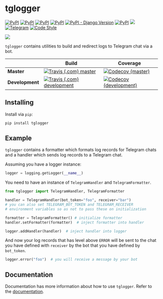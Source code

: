 # tglogger

[![PyPI](https://img.shields.io/pypi/v/tglogger.svg?style=flat-square&logo=python&logoColor=white)][pypi_url]
[![PyPI](https://img.shields.io/pypi/status/tglogger.svg?style=flat-square&logo=python&logoColor=white)][pypi_url]
[![PyPI](https://img.shields.io/pypi/dm/tglogger.svg?style=flat-square&logo=python&logoColor=white)][pypi_url]
[![PyPI](https://img.shields.io/pypi/pyversions/tglogger.svg?style=flat-square&logo=python&logoColor=white)][pypi_url]
[![PyPI - Django Version](https://img.shields.io/pypi/djversions/tglogger.svg?style=flat-square)][pypi_url]
[![PyPI](https://img.shields.io/pypi/l/tglogger.svg?style=flat-square)][pypi_url]
[![](https://img.shields.io/readthedocs/tglogger.svg?style=flat-square)](https://tglogger.readthedocs.io/en/latest/)
[![Telegram](https://img.shields.io/badge/telegram-%40erayerdin-%2332afed.svg?style=flat-square&logo=telegram&logoColor=white)](https://t.me/erayerdin)
[![Code Style](https://img.shields.io/badge/style-black-000000.svg?style=flat-square)](https://github.com/ambv/black)

![](resources/recording.gif)

`tglogger` contains utilities to build and redirect logs to
Telegram chat via a bot.

[pypi_url]: https://pypi.org/project/tglogger/

|              | Build | Coverage |
|--------------|-------|----------|
| **Master**   | [![Travis (.com) master](https://img.shields.io/travis/com/erayerdin/tglogger/master.svg?style=flat-square&logo=travis&logoColor=white)][travis_url] | [![Codecov (master)](https://img.shields.io/codecov/c/github/erayerdin/tglogger/master.svg?style=flat-square)][covecov_url] |
| **Development** | [![Travis (.com) development](https://img.shields.io/travis/com/erayerdin/tglogger/development.svg?style=flat-square&logo=travis&logoColor=white)][travis_url] | [![Codecov (development)](https://img.shields.io/codecov/c/github/erayerdin/tglogger/master.svg?style=flat-square)][covecov_url] |

[travis_url]: https://travis-ci.com/erayerdin/tglogger
[covecov_url]: https://codecov.io/gh/erayerdin/tglogger

## Installing

Install via `pip`:

```bash
pip install tglogger
```

## Example

`tglogger` contains a formatter which formats log records for
Telegram chats and a handler which sends log records to a Telegram
chat.

Assuming you have a logger instance:

```python
logger = logging.getLogger(__name__)
```

You need to have an instance of `TelegramHandler` and
`TelegramFormatter`.

```python
from tglogger import TelegramHandler, TelegramFormatter

handler = TelegramHandler(bot_token="foo", receiver="bar")
# you can also set TELEGRAM_BOT_TOKEN and TELEGRAM_RECEIVER
# environment variables so as not to pass these on initialization

formatter = TelegramFormatter() # initialize formatter
handler.setFormatter(formatter)  # inject formatter into handler

logger.addHandler(handler)  # inject handler into logger
```

And now your log records that has level above `ERROR` will be sent
to the chat you have defined with `receiver` by the bot that you
have defined by `bot_token`.

```python
logger.error("foo")  # you will receive a message by your bot
```

## Documentation

Documentation has more  information about how to use `tglogger`.
Refer to the
[documentation](https://tglogger.readthedocs.io/en/latest/).

